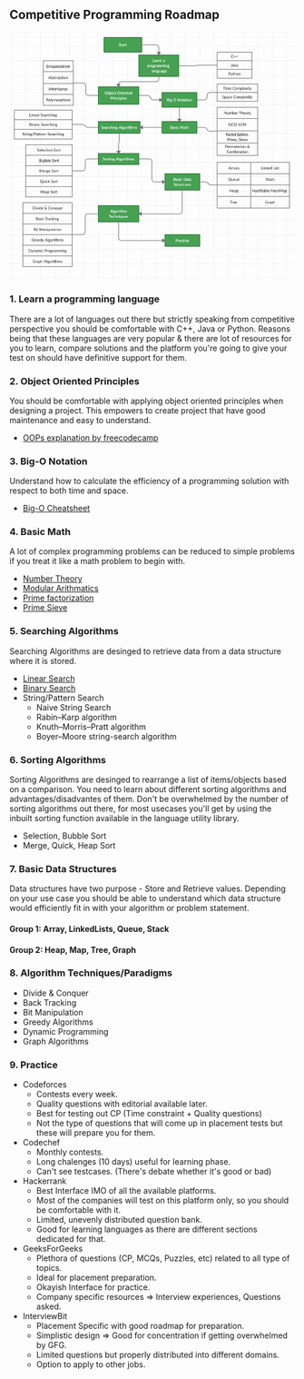 
## Competitive Programming Roadmap

![CP Roadmap](https://raw.githubusercontent.com/Aniket144/preparation-map/master/.github/images/Competitive%20Roadmap.png)

### 1. Learn a programming language
There are a lot of languages out there but strictly speaking from competitive perspective you should be comfortable with C++, Java or Python. Reasons being that these languages are very popular & there are lot of resources for you to learn, compare solutions and the platform you're going to give your test on should have definitive support for them. 


### 2. Object Oriented Principles
You should be comfortable with applying object oriented principles when designing a project. This empowers to create project that have good maintenance and easy to understand. 
- [OOPs explanation by freecodecamp](https://www.freecodecamp.org/news/object-oriented-programming-concepts-21bb035f7260/)
   
### 3. Big-O Notation
Understand how to calculate the efficiency of a programming solution with respect to both time and space. 
- [Big-O Cheatsheet](https://www.bigocheatsheet.com)

### 4. Basic Math 
A lot of complex programming problems can be reduced to simple problems if you treat it like a math problem to begin with. 
- [Number Theory](https://brilliant.org/wiki/number-theory/)
- [Modular Arithmatics](https://brilliant.org/wiki/modular-arithmetic/)
- [Prime factorization](https://www.geeksforgeeks.org/print-all-prime-factors-of-a-given-number/)
- [Prime Sieve](https://brilliant.org/wiki/sieve-of-eratosthenes)
 
### 5. Searching Algorithms
Searching Algorithms are desinged to retrieve data from a data structure where it is stored. 
- [Linear Search]()
- [Binary Search]()
- String/Pattern Search
    - Naive String Search
    - Rabin–Karp algorithm
    - Knuth–Morris–Pratt algorithm
    - Boyer–Moore string-search algorithm

### 6. Sorting Algorithms
Sorting Algorithms are desinged to rearrange a list of items/objects based on a comparison. You need to learn about different sorting algorithms and advantages/disadvantes of them. Don't be overwhelmed by the number of sorting algorithms out there, for most usecases you'll get by using the inbuilt sorting function available in the language utility library. 
- Selection, Bubble Sort
- Merge, Quick, Heap Sort

### 7. Basic Data Structures
Data structures have two purpose - Store and Retrieve values. Depending on your use case you should be able to understand which data structure would efficiently fit in with your algorithm or problem statement. 
#### Group 1: Array, LinkedLists, Queue, Stack 
#### Group 2: Heap, Map, Tree, Graph

### 8. Algorithm Techniques/Paradigms 
- Divide & Conquer
- Back Tracking
- Bit Manipulation
- Greedy Algorithms
- Dynamic Programming
- Graph Algorithms

### 9. Practice
- Codeforces
    - Contests every week. 
    - Quality questions with editorial available later. 
    - Best for testing out CP (Time constraint + Quality questions)
    - Not the type of questions that will come up in placement tests but these will prepare you for them.
- Codechef   
    - Monthly contests.
    - Long chalenges (10 days) useful for learning phase.
    - Can't see testcases. (There's debate whether it's good or bad)
- Hackerrank 
    - Best Interface IMO of all the available platforms.
    - Most of the companies will test on this platform only, so you should be comfortable with it.
    - Limited, unevenly distributed question bank.
    - Good for learning languages as there are different sections dedicated for that.
- GeeksForGeeks
    - Plethora of questions (CP, MCQs, Puzzles, etc) related to all type of topics. 
    - Ideal for placement preparation.
    - Okayish Interface for practice. 
    - Company specific resources => Interview experiences, Questions asked.
- InterviewBit
    - Placement Specific with good roadmap for preparation.
    - Simplistic design => Good for concentration if getting overwhelmed by GFG.
    - Limited questions but properly distributed into different domains.
    - Option to apply to other jobs.
